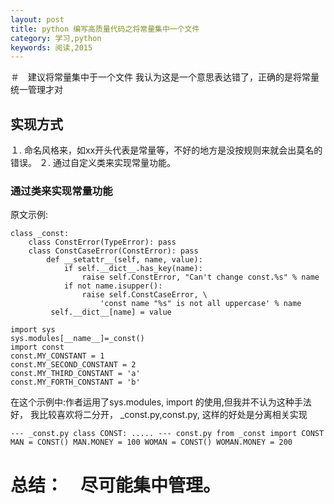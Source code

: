 ```yaml
---
layout: post
title: python 编写高质量代码之将常量集中一个文件
category: 学习,python
keywords: 阅读,2015
---
```


＃　建议将常量集中于一个文件
我认为这是一个意思表达错了，正确的是将常量统一管理才对

## 实现方式
１. 命名风格来，如xx开头代表是常量等，不好的地方是没按规则来就会出莫名的错误。
２. 通过自定义类来实现常量功能。

### 通过类来实现常量功能
原文示例:

```
class _const:
    class ConstError(TypeError): pass
    class ConstCaseError(ConstError): pass
        def __setattr__(self, name, value):
            if self.__dict__.has_key(name):
                raise self.ConstError, "Can't change const.%s" % name
            if not name.isupper():
                raise self.ConstCaseError, \
                    'const name "%s" is not all uppercase' % name
         self.__dict__[name] = value

import sys
sys.modules[__name__]=_const()
import const
const.MY_CONSTANT = 1
const.MY_SECOND_CONSTANT = 2
const.MY_THIRD_CONSTANT = 'a'
const.MY_FORTH_CONSTANT = 'b'

```

在这个示例中:作者运用了sys.modules, import 的使用,但我并不认为这种手法好，
我比较喜欢将二分开， _const.py,const.py, 这样的好处是分离相关实现

`
--- _const.py
class CONST:
      .....
--- const.py
from _const import CONST
MAN = CONST()
MAN.MONEY = 100
WOMAN = CONST()
WOMAN.MONEY = 200
`

# 总结：　尽可能集中管理。
